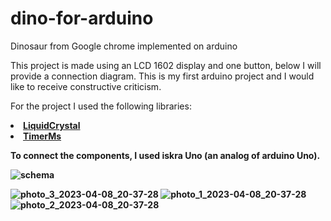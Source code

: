# dino-for-arduino
Dinosaur from Google chrome implemented on arduino

This project is made using an LCD 1602 display and one button, below I will provide a connection diagram. This is my first arduino project and I would like to receive constructive criticism.

For the project I used the following libraries:

<li><b><a href="https://github.com/arduino-libraries/LiquidCrystal">LiquidCrystal</a></li>

<li><b><a href="https://github.com/GyverLibs/TimerMs">TimerMs</a></li>


To connect the components, I used iskra Uno (an analog of arduino Uno).

![schema](https://user-images.githubusercontent.com/67878832/230729443-2ac257a7-b1ec-4659-a696-fa20ebe2ef4e.png)


![photo_3_2023-04-08_20-37-28](https://user-images.githubusercontent.com/67878832/230730064-4b2e28d0-5f0e-41f1-a58e-0b6d1e9523ec.jpg)
![photo_1_2023-04-08_20-37-28](https://user-images.githubusercontent.com/67878832/230730068-ad7ce82e-1a31-4b27-a0b8-847a32ec21a0.jpg)
![photo_2_2023-04-08_20-37-28](https://user-images.githubusercontent.com/67878832/230730072-a8740571-e267-4448-ad44-ff66f854d628.jpg)
